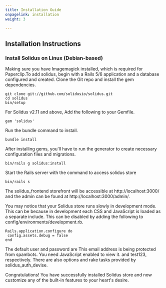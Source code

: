 ```yaml
---
title: Installation Guide
onpagelink: installation
weight: 3

---
```


Installation Instructions
-------------------------

### Install Solidus on Linux (Debian-based)

Making sure you have Imagemagick installed, which is required for Paperclip.To add solidus, begin with a Rails 5/6 application and a database configured and created. Clone the Git repo and install the gem dependencies.

 ```
git clone git://github.com/solidusio/solidus.git
cd solidus
bin/setup
```

For Solidus v2.11 and above, Add the following to your Gemfile.

 ```
gem 'solidus'
```

Run the bundle command to install.

 ```
bundle install
```

After installing gems, you'll have to run the generator to create necessary configuration files and migrations.

 ```
bin/rails g solidus:install
```

Start the Rails server with the command to access solidus store

 ```
bin/rails s
```

The solidus\_frontend storefront will be accessible at http://localhost:3000/ and the admin can be found at http://localhost:3000/admin/.

You may notice that your Solidus store runs slowly in development mode. This can be because in development each CSS and JavaScript is loaded as a separate include. This can be disabled by adding the following to config/environments/development.rb.

 ```
Rails.application.configure do
  config.assets.debug = false
end
```

The default user and password are <span id="cloaka238214f466ab0b45f1cacafae78bd98">This email address is being protected from spambots. You need JavaScript enabled to view it.</span><script type="text/javascript">document.getElementById('cloaka238214f466ab0b45f1cacafae78bd98').innerHTML='';var prefix='&#109;a'+'i&#108;'+'&#116;o';var path='hr'+'ef'+'=';var addya238214f466ab0b45f1cacafae78bd98='&#97;dm&#105;n'+'&#64;';addya238214f466ab0b45f1cacafae78bd98=addya238214f466ab0b45f1cacafae78bd98+'&#101;x&#97;mpl&#101;'+'&#46;'+'c&#111;m';var addy_texta238214f466ab0b45f1cacafae78bd98='&#97;dm&#105;n'+'&#64;'+'&#101;x&#97;mpl&#101;'+'&#46;'+'c&#111;m';document.getElementById('cloaka238214f466ab0b45f1cacafae78bd98').innerHTML+='<a '+path+'\''+prefix+':'+addya238214f466ab0b45f1cacafae78bd98+'\'>'+addy_texta238214f466ab0b45f1cacafae78bd98+'<\/a>';</script> and test123, respectively. There are also options and rake tasks provided by solidus\_auth\_devise.

Congratulations! You have successfully installed Solidus store and now customize any of the built-in features to your heart's desire.